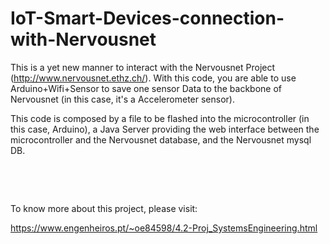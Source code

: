 IoT-Smart-Devices-connection-with-Nervousnet
============================================

This is a yet new manner to interact with the Nervousnet Project
(http://www.nervousnet.ethz.ch/). With this code, you are able to use
Arduino+Wifi+Sensor to save one sensor Data to the backbone of Nervousnet (in
this case, it's a Accelerometer sensor).

This code is composed by a file to be flashed into the microcontroller (in this
case, Arduino), a Java Server providing the web interface between the
microcontroller and the Nervousnet database, and the Nervousnet mysql DB.

 

 

To know more about this project, please visit:

https://www.engenheiros.pt/~oe84598/4.2-Proj_SystemsEngineering.html
